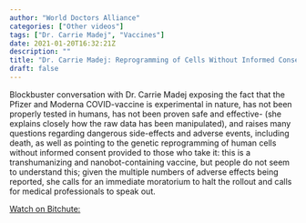 ```yaml
---
author: "World Doctors Alliance"
categories: ["Other videos"]
tags: ["Dr. Carrie Madej", "Vaccines"]
date: 2021-01-20T16:32:21Z
description: ""
title: "Dr. Carrie Madej: Reprogramming of Cells Without Informed Consent--Moratorium Needed"
draft: false
---
```


Blockbuster conversation with Dr. Carrie Madej exposing the fact that the Pfizer and Moderna COVID-vaccine is experimental in nature, has not been properly tested in humans, has not been proven safe and effective- (she explains closely how the raw data has been manipulated), and raises many questions regarding dangerous side-effects and adverse events, including death, as well as pointing to the genetic reprogramming of human cells without informed consent provided to those who take it: this is a transhumanizing and nanobot-containing vaccine, but people do not seem to understand this; given the multiple numbers of adverse effects being reported, she calls for an immediate moratorium to halt the rollout and calls for medical professionals to speak out.  

[Watch on Bitchute: ](https://www.bitchute.com/video/Y5ahUViWRWua/)